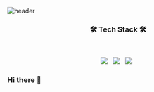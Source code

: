 ![header](https://capsule-render.vercel.app/api?type=soft&color=timeGradient&text=DKY의%20코드저장소)

<h3 align="center"><b>🛠 Tech Stack 🛠</b></h3>
</br>
<p align="center">
<img src="https://img.shields.io/badge/-Objective--C-brightgreen?style=flat"/></a> &nbsp
<img src="https://img.shields.io/badge/Swift-F05138?style=flat&logo=Swift&logoColor=white"/></a> &nbsp
<img src="https://img.shields.io/badge/SwiftUI-E34F26?style=flat&logo=Swift&logoColor=white"/></a> &nbsp </p>

### Hi there 👋

<!--
**ehrldyd15/ehrldyd15** is a ✨ _special_ ✨ repository because its `README.md` (this file) appears on your GitHub profile.

Here are some ideas to get you started:

- 🔭 I’m currently working on ...
- 🌱 I’m currently learning ...
- 👯 I’m looking to collaborate on ...
- 🤔 I’m looking for help with ...
- 💬 Ask me about ...
- 📫 How to reach me: ...
- 😄 Pronouns: ...
- ⚡ Fun fact: ...
-->
